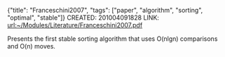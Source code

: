{"title": "Franceschini2007", "tags": ["paper", "algorithm", "sorting", "optimal", "stable"]}
CREATED: 201004091828
LINK: <url:~/Modules/Literature/Franceschini2007.pdf>

Presents the first stable sorting algorithm that uses O(nlgn) comparisons and
O(n) moves.

